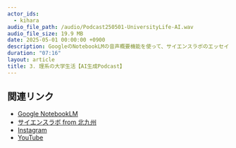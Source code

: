 ```yaml
---
actor_ids:
  - kihara
audio_file_path: /audio/Podcast250501-UniversityLife-AI.wav
audio_file_size: 19.9 MB
date: 2025-05-01 00:00:00 +0900
description: GoogleのNotebookLMの音声概要機能を使って、サイエンスラボのエッセイ「理系の大学生活」のPodcastを生成しました。理系の大学に進んだ場合の大学生活の様子がよくわかると思います。ぜひ聞いてみてください。　
duration: "07:16"
layout: article
title: 3. 理系の大学生活【AI生成Podcast】
---
```


## 関連リンク

- [Google NotebookLM](https://notebooklm.google/)
- [サイエンスラボ from 北九州](https://www.kitakyusciencegirl.org)
- [Instagram](https://www.instagram.com/kitakyusciencegirl/)
- [YouTube](https://www.youtube.com/channel/UC7yCsLnSDirUO5hfbjijETQ)
